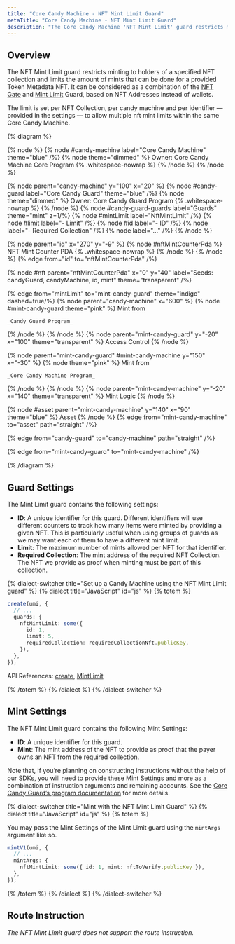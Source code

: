```yaml
---
title: "Core Candy Machine - NFT Mint Limit Guard"
metaTitle: "Core Candy Machine - NFT Mint Limit Guard"
description: "The Core Candy Machine 'NFT Mint Limit' guard restricts minting to holders of a specified NFT/pNFT collection and limits the amount of Assets that can be minted for a provided NFT."
---
```


## Overview

The NFT Mint Limit guard restricts minting to holders of a specified NFT collection and limits the amount of mints that can be done for a provided Token Metadata NFT. It can be considered as a combination of the [NFT Gate](/core-candy-machine/guards/nft-gate) and [Mint Limit](/core-candy-machine/guards/mint-limit) Guard, based on NFT Addresses instead of wallets. 

The limit is set per NFT Collection, per candy machine and per identifier — provided in the settings — to allow multiple nft mint limits within the same Core Candy Machine.

{% diagram  %}

{% node %}
{% node #candy-machine label="Core Candy Machine" theme="blue" /%}
{% node theme="dimmed" %}
Owner: Core Candy Machine Core Program {% .whitespace-nowrap %}
{% /node %}
{% /node %}

{% node parent="candy-machine" y="100" x="20" %}
{% node #candy-guard label="Core Candy Guard" theme="blue" /%}
{% node theme="dimmed" %}
Owner: Core Candy Guard Program {% .whitespace-nowrap %}
{% /node %}
{% node #candy-guard-guards label="Guards" theme="mint" z=1/%}
{% node #mintLimit label="NftMintLimit" /%}
{% node #limit label="- Limit" /%}
{% node #id label="- ID" /%}
{% node label="- Required Collection" /%}
{% node label="..." /%}
{% /node %}

{% node parent="id" x="270" y="-9"  %}
{% node #nftMintCounterPda %}
NFT Mint Counter PDA {% .whitespace-nowrap %}
{% /node %}
{% /node %}
{% edge from="id" to="nftMintCounterPda" /%}

{% node #nft parent="nftMintCounterPda" x="0" y="40"  label="Seeds: candyGuard, candyMachine, id, mint" theme="transparent"  /%}

{% edge from="mintLimit" to="mint-candy-guard" theme="indigo" dashed=true/%}
{% node parent="candy-machine" x="600" %}
  {% node #mint-candy-guard theme="pink" %}
    Mint from

    _Candy Guard Program_
  {% /node %}
{% /node %}
{% node parent="mint-candy-guard" y="-20" x="100" theme="transparent" %}
  Access Control
{% /node %}

{% node parent="mint-candy-guard" #mint-candy-machine y="150" x="-30" %}
  {% node  theme="pink" %}
    Mint from 
    
    _Core Candy Machine Program_
  {% /node %}
{% /node %}
{% node parent="mint-candy-machine" y="-20" x="140" theme="transparent" %}
  Mint Logic
{% /node %}

{% node #asset parent="mint-candy-machine" y="140" x="90" theme="blue" %}
  Asset
{% /node %}
{% edge from="mint-candy-machine" to="asset" path="straight" /%}

{% edge from="candy-guard" to="candy-machine" path="straight" /%}

{% edge from="mint-candy-guard" to="mint-candy-machine" /%}

{% /diagram %}

## Guard Settings

The Mint Limit guard contains the following settings:

- **ID**: A unique identifier for this guard. Different identifiers will use different counters to track how many items were minted by providing a given NFT. This is particularly useful when using groups of guards as we may want each of them to have a different mint limit.
- **Limit**: The maximum number of mints allowed per NFT for that identifier.
- **Required Collection**: The mint address of the required NFT Collection. The NFT we provide as proof when minting must be part of this collection.

{% dialect-switcher title="Set up a Candy Machine using the NFT Mint Limit guard" %}
{% dialect title="JavaScript" id="js" %}
{% totem %}

```ts
create(umi, {
  // ...
  guards: {
    nftMintLimit: some({
      id: 1,
      limit: 5,
      requiredCollection: requiredCollectionNft.publicKey,
    }),
  },
});
```

API References: [create](https://mpl-core-candy-machine.typedoc.metaplex.com/functions/create.html), [MintLimit](https://mpl-core-candy-machine.typedoc.metaplex.com/types/NftMintLimit.html)

{% /totem %}
{% /dialect %}
{% /dialect-switcher %}

## Mint Settings

The NFT Mint Limit guard contains the following Mint Settings:

- **ID**: A unique identifier for this guard.
- **Mint**: The mint address of the NFT to provide as proof that the payer owns an NFT from the required collection.

Note that, if you’re planning on constructing instructions without the help of our SDKs, you will need to provide these Mint Settings and more as a combination of instruction arguments and remaining accounts. See the [Core Candy Guard’s program documentation](https://github.com/metaplex-foundation/mpl-core-candy-machine/tree/main/programs/candy-guard#nftmintlimit) for more details.

{% dialect-switcher title="Mint with the NFT Mint Limit Guard" %}
{% dialect title="JavaScript" id="js" %}
{% totem %}

You may pass the Mint Settings of the Mint Limit guard using the `mintArgs` argument like so.

```ts
mintV1(umi, {
  // ...
  mintArgs: {
    nftMintLimit: some({ id: 1, mint: nftToVerify.publicKey }),
  },
});
```

{% /totem %}
{% /dialect %}
{% /dialect-switcher %}

## Route Instruction

_The NFT Mint Limit guard does not support the route instruction._
